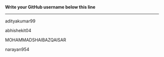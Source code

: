 **Write your GitHub username  below this line**

---

adityakumar99

abhishekit04

MOHAMMADSHAIBAZQAISAR

narayan954




